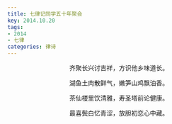 ```yaml
---
title: 七律记同学五十年聚会
key: 2014.10.20
tags: 
- 2014
- 七律
categories: 律诗
---
```


<p align="center">齐聚长兴讨吉祥，方识他乡味道长。
</p>
<p align="center">湖鱼土肉散鲜气，嫩笋山鸡飘油香。
</p>
<p align="center">茶仙楼里饮清雅，寿圣塔前论健康。
</p>
<p align="center">最喜鬓白忆青涩，放胆初恋心中藏。
</p>
